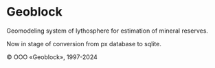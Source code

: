 # Geoblock
Geomodeling system of lythosphere for estimation of mineral reserves.

Now in stage of conversion from px database to sqlite.

© OOO «Geoblock», 1997-2024
